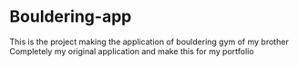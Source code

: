 # Bouldering-app
This is the project making the application of bouldering gym of my brother
Completely my original application and make this for my portfolio
